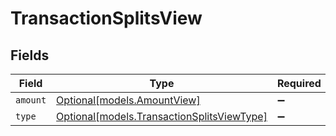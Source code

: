 # TransactionSplitsView


## Fields

| Field                                                                                | Type                                                                                 | Required                                                                             | Description                                                                          |
| ------------------------------------------------------------------------------------ | ------------------------------------------------------------------------------------ | ------------------------------------------------------------------------------------ | ------------------------------------------------------------------------------------ |
| `amount`                                                                             | [Optional[models.AmountView]](../models/amountview.md)                               | :heavy_minus_sign:                                                                   | N/A                                                                                  |
| `type`                                                                               | [Optional[models.TransactionSplitsViewType]](../models/transactionsplitsviewtype.md) | :heavy_minus_sign:                                                                   | N/A                                                                                  |